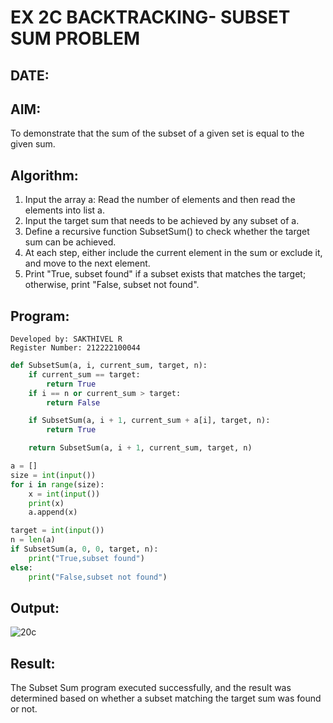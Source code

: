 # EX 2C BACKTRACKING- SUBSET SUM PROBLEM
## DATE:
## AIM:

To demonstrate that the sum of the subset of a given set is equal to the given sum.

## Algorithm:

1. Input the array a: Read the number of elements and then read the elements into list a.
2. Input the target sum that needs to be achieved by any subset of a.
3. Define a recursive function SubsetSum() to check whether the target sum can be achieved.
4. At each step, either include the current element in the sum or exclude it, and move to the next element.
5. Print "True, subset found" if a subset exists that matches the target; otherwise, print "False, subset not found".
   
## Program:

```
Developed by: SAKTHIVEL R
Register Number: 212222100044
```

```py
def SubsetSum(a, i, current_sum, target, n):
    if current_sum == target:
        return True
    if i == n or current_sum > target:
        return False

    if SubsetSum(a, i + 1, current_sum + a[i], target, n):
        return True

    return SubsetSum(a, i + 1, current_sum, target, n)

a = []
size = int(input())
for i in range(size):
    x = int(input())
    print(x)
    a.append(x)

target = int(input())
n = len(a)
if SubsetSum(a, 0, 0, target, n):
    print("True,subset found")
else:
    print("False,subset not found")
```

## Output:

![20c](https://github.com/user-attachments/assets/51a6f88d-b098-4177-baed-f7f944d4560c)


## Result:

The Subset Sum program executed successfully, and the result was determined based on whether a subset matching the target sum was found or not.
